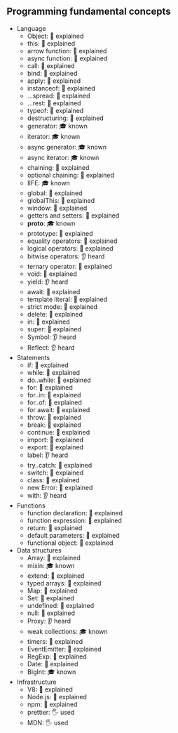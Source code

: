 ## Programming fundamental concepts

- Language
  - Object: 🙋 explained
  - this: 🙋 explained
  - arrow function: 🙋 explained
  - async function: 🙋 explained
  - call: 🙋 explained
  - bind: 🙋 explained
  - apply: 🙋 explained
  - instanceof: 🙋 explained
  - ...spread: 🙋 explained
  - ...rest: 🙋 explained
  - typeof: 🙋 explained
  - destructuring: 🙋 explained
  - generator: 🎓 known
  - iterator: 🎓 known
  - async generator: 🎓 known
  - async iterator: 🎓 known
  - chaining: 🙋 explained
  - optional chaining: 🙋 explained
  - IIFE: 🎓 known
  - global: 🙋 explained
  - globalThis: 🙋 explained
  - window: 🙋 explained
  - getters and setters: 🙋 explained
  - **proto**: 🎓 known
  - prototype: 🙋 explained
  - equality operators: 🙋 explained
  - logical operators: 🙋 explained
  - bitwise operators: 👂 heard
  - ternary operator: 🙋 explained
  - void: 🙋 explained
  - yield: 👂 heard
  - await: 🙋 explained
  - template literal: 🙋 explained
  - strict mode: 🙋 explained
  - delete: 🙋 explained
  - in: 🙋 explained
  - super: 🙋 explained
  - Symbol: 👂 heard
  - Reflect: 👂 heard
- Statements
  - if: 🙋 explained
  - while: 🙋 explained
  - do..while: 🙋 explained
  - for: 🙋 explained
  - for..in: 🙋 explained
  - for..of: 🙋 explained
  - for await: 🙋 explained
  - throw: 🙋 explained
  - break: 🙋 explained
  - continue: 🙋 explained
  - import: 🙋 explained
  - export: 🙋 explained
  - label: 👂 heard
  - try..catch: 🙋 explained
  - switch: 🙋 explained
  - class: 🙋 explained
  - new Error: 🙋 explained
  - with: 👂 heard
- Functions
  - function declaration: 🙋 explained
  - function expression: 🙋 explained
  - return: 🙋 explained
  - default parameters: 🙋 explained
  - functional object: 🙋 explained
- Data structures
  - Array: 🙋 explained
  - mixin: 🎓 known
  - extend: 🙋 explained
  - typed arrays: 🙋 explained
  - Map: 🙋 explained
  - Set: 🙋 explained
  - undefined: 🙋 explained
  - null: 🙋 explained
  - Proxy: 👂 heard
  - weak collections: 🎓 known
  - timers: 🙋 explained
  - EventEmitter: 🙋 explained
  - RegExp: 🙋 explained
  - Date: 🙋 explained
  - BigInt: 🎓 known
- Infrastructure
  - V8: 🙋 explained
  - Node.js: 🙋 explained
  - npm: 🙋 explained
  - prettier: 🖐️ used
  - MDN: 🖐️ used
